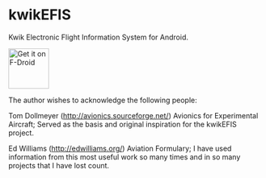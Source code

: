 # kwikEFIS
Kwik Electronic Flight Information System for Android.

<a href="https://f-droid.org/repository/browse/?fdid=player.efis.pfd" target="_blank">
<img src="https://f-droid.org/badge/get-it-on.png" alt="Get it on F-Droid" height="80"/></a>

The author wishes to acknowledge the following people:

Tom Dollmeyer  	(http://avionics.sourceforge.net/)
Avionics for Experimental Aircraft; Served as the basis and original inspiration 
for the kwikEFIS project.

Ed Williams 	(http://edwilliams.org/)
Aviation Formulary; I have used information from this most useful work so many times 
and in so many projects that I have lost count.

